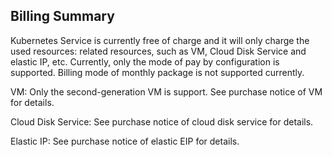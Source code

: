 
## Billing Summary

 Kubernetes Service is currently free of charge and it will only charge the used resources: related resources, such as VM, Cloud Disk Service and elastic IP, etc. Currently, only the mode of pay by configuration is supported. Billing mode of monthly package is not supported currently.

VM: Only the second-generation VM is support. See purchase notice of VM for details.

Cloud Disk Service: See purchase notice of cloud disk service for details.

Elastic IP: See purchase notice of elastic EIP for details.